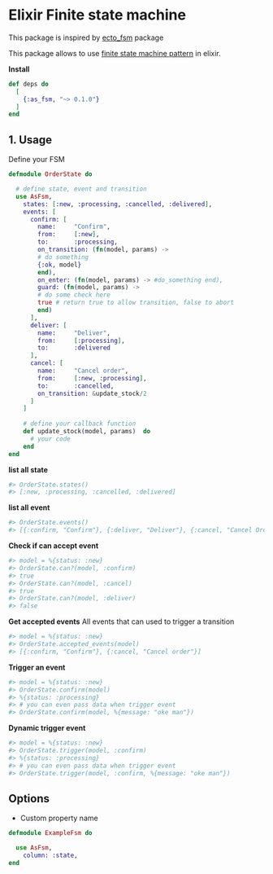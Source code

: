 # Elixir Finite state machine

This package is inspired by [ecto_fsm](https://github.com/bluzky/ecto_fsm) package

This package allows to use [finite state machine pattern](https://en.wikipedia.org/wiki/Finite-state_machine) in elixir. 


**Install**

```elixir
def deps do
  [
    {:as_fsm, "~> 0.1.0"}
  ]
end
```

## 1. Usage

Define your FSM

``` elixir
defmodule OrderState do

  # define state, event and transition 
  use AsFsm,
    states: [:new, :processing, :cancelled, :delivered],
    events: [
      confirm: [
        name:     "Confirm",
        from:     [:new],
        to:       :processing,
        on_transition: (fn(model, params) -> 
        # do something
        {:ok, model}
        end),
        on_enter: (fn(model, params) -> #do_something end),
        guard: (fn(model, params) -> 
        # do some check here
        true # return true to allow transition, false to abort
        end)
      ], 
      deliver: [
        name:     "Deliver",
        from:     [:processing],
        to:       :delivered
      ], 
      cancel: [
        name:     "Cancel order",
        from:     [:new, :processing],
        to:       :cancelled,
        on_transition: &update_stock/2
      ]
    ]
    
    # define your callback function
    def update_stock(model, params)  do
      # your code
    end
end

```

**list all state** 
```elixir
#> OrderState.states()
#> [:new, :processing, :cancelled, :delivered]
```

**list all event** 
```elixir
#> OrderState.events()
#> [{:confirm, "Confirm"}, {:deliver, "Deliver"}, {:cancel, "Cancel Order"}]
```

**Check if can accept event**
```elixir
#> model = %{status: :new}
#> OrderState.can?(model, :confirm)
#> true
#> OrderState.can?(model, :cancel)
#> true
#> OrderState.can?(model, :deliver)
#> false
```

**Get accepted events**
All events that can used to trigger a transition

```elixir
#> model = %{status: :new}
#> OrderState.accepted_events(model)
#> [{:confirm, "Confirm"}, {:cancel, "Cancel order"}]
```

**Trigger an event**

```elixir
#> model = %{status: :new}
#> OrderState.confirm(model)
#> %{status: :processing}
#> # you can even pass data when trigger event
#> OrderState.confirm(model, %{message: "oke man"})
```

**Dynamic trigger event**

```elixir
#> model = %{status: :new}
#> OrderState.trigger(model, :confirm)
#> %{status: :processing}
#> # you can even pass data when trigger event
#> OrderState.trigger(model, :confirm, %{message: "oke man"})
```

## Options

- Custom property name
```elixir
defmodule ExampleFsm do

  use AsFsm,
    column: :state,
end
```

